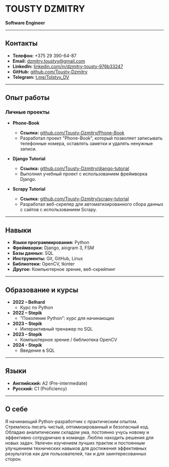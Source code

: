 # TOUSTY DZMITRY  
**Software Engineer**  

---

## **Контакты**  
- **Телефон:** +375 29 390-64-87  
- **Email:** dzmitry.toustyy@gmail.com
- **LinkedIn:** [linkedin.com/in/dzmitry-tousty-976b33247](https://www.linkedin.com/in/dzmitry-tousty-976b33247)  
- **GitHub:** [github.com/Tousty-Dzmitry](https://github.com/Tousty-Dzmitry)  
- **Telegram:** [t.me/Tolstyy_DV](https://t.me/Tolstyy_DV)  

---

## **Опыт работы**  

### **Личные проекты**  
- **Phone-Book**  
  - **Ссылка:** [github.com/Tousty-Dzmitry/Phone-Book](https://github.com/Tousty-Dzmitry/Phone-Book)  
  - Разработал проект "Phone-Book", который позволяет записывать телефонные номера, оставлять заметки и удалять ненужные записи.  

- **Django Tutorial**  
  - **Ссылка:** [github.com/Tousty-Dzmitry/django-tutorial](https://github.com/Tousty-Dzmitry/django-tutorial)  
  - Выполнил учебный проект с использованием фреймворка Django.  

- **Scrapy Tutorial**  
  - **Ссылка:** [github.com/Tousty-Dzmitry/scrapy-tutorial](https://github.com/Tousty-Dzmitry/scrapy-tutorial)  
  - Разработал веб-скрепер для автоматизированного сбора данных с сайтов с использованием Scrapy.  

---

## **Навыки**  
- **Языки программирования:** Python  
- **Фреймворки:** Django, aiogram 3, FSM  
- **Базы данных:** SQL  
- **Инструменты:** Git, GitHub, Linux  
- **Библиотеки:** OpenCV, tkinter  
- **Другое:** Компьютерное зрение, веб-скрейпинг  

---

## **Образование и курсы**  
- **2022 – Belhard**  
  - Курс по Python  
- **2022 – Stepik**  
  - "Поколение Python": курс для начинающих  
- **2023 – Stepik**  
  - Интерактивный тренажер по SQL  
- **2023 – Stepik**  
  - Компьютерное зрение / библиотека OpenCV
- **2024 - Stepik**
  - Введение в SQL


---

## **Языки**  
- **Английский:** A2 (Pre-intermediate)  
- **Русский:** C1 (Proficiency)  

---

## **О себе**  
Я начинающий Python-разработчик с практическим опытом. Стремлюсь писать чистый, оптимизированный и безопасный код. Обладаю аналитическим складом ума, постоянно учусь новому и эффективно сотрудничаю в команде. Люблю находить решения для новых задач. Увлечен изучением лучших практик и постоянным улучшением технических навыков для достижения эффективных результатов как для пользователей, так и для заинтересованных сторон.  
